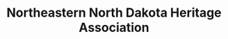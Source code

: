 ---
layout: repo
title: "Northeastern North Dakota Heritage Association"
id: 6171
permalink: repos/6171/
---